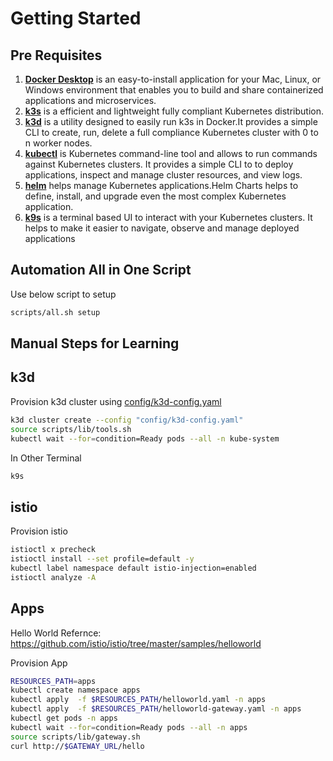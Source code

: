 # Getting Started

## Pre Requisites 

1. **[Docker Desktop](https://www.docker.com/products/docker-desktop/)** is an easy-to-install application for your Mac, Linux, or Windows environment that enables you to build and share containerized applications and microservices.
1. **[k3s](https://k3s.io/)** is a efficient and lightweight fully compliant Kubernetes distribution.
1. **[k3d](https://k3d.io/)** is a utility designed to easily run k3s in Docker.It provides a simple CLI to create, run, delete a full compliance Kubernetes cluster with 0 to n worker nodes.
1. **[kubectl](https://kubernetes.io/docs/tasks/tools/)** is Kubernetes command-line tool and allows to run commands against Kubernetes clusters. It provides a simple CLI to to deploy applications, inspect and manage cluster resources, and view logs. 
1. **[helm](https://helm.sh/)** helps manage Kubernetes applications.Helm Charts helps to define, install, and upgrade even the most complex Kubernetes application.
1. **[k9s](https://k9scli.io/)**  is a terminal based UI to interact with your Kubernetes clusters. It helps to make it easier to navigate, observe and manage deployed applications


## Automation All in One Script 

Use below script to setup

```sh
scripts/all.sh setup
```

## Manual Steps for Learning 

## k3d

Provision k3d cluster using [config/k3d-config.yaml](config/k3d-config.yaml)

```sh
k3d cluster create --config "config/k3d-config.yaml" 
source scripts/lib/tools.sh  
kubectl wait --for=condition=Ready pods --all -n kube-system
```

In Other Terminal 

```sh
k9s
```

## istio

Provision istio 

```sh
istioctl x precheck 
istioctl install --set profile=default -y 
kubectl label namespace default istio-injection=enabled
istioctl analyze -A
```


## Apps

Hello World
Refernce: https://github.com/istio/istio/tree/master/samples/helloworld

Provision App 

```sh
RESOURCES_PATH=apps
kubectl create namespace apps
kubectl apply  -f $RESOURCES_PATH/helloworld.yaml -n apps
kubectl apply  -f $RESOURCES_PATH/helloworld-gateway.yaml -n apps
kubectl get pods -n apps
kubectl wait --for=condition=Ready pods --all -n apps 
source scripts/lib/gateway.sh
curl http://$GATEWAY_URL/hello
```

